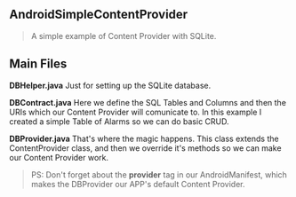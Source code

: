 ## AndroidSimpleContentProvider

> A simple example of Content Provider with SQLite.

## Main Files

**DBHelper.java** 
Just for setting up the SQLite database.

**DBContract.java**
Here we define the SQL Tables and Columns and then the URIs which our Content Provider will comunicate to.
In this example I created a simple Table of Alarms so we can do basic CRUD.

**DBProvider.java**
That's where the magic happens.
This class extends the ContentProvider class, and then we override it's methods so we can make our Content Provider work.

> PS: Don't forget about the **provider** tag in our AndroidManifest, which makes the DBProvider our APP's default Content Provider.
